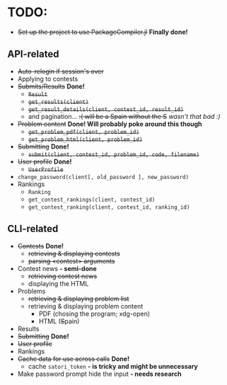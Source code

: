# TODO:
* ~~Set up the project to use PackageCompiler.jl~~ **Finally done!**

## API-related
* ~~Auto-relogin if session's over~~
* Applying to contests
* ~~Submits/Results~~ **Done!**
  - ~~`Result`~~
  - ~~`get_results(client)`~~
  - ~~`get_result_details(client, contest_id, result_id)`~~
  - and pagination... ~~:( will be a Spain without the S~~ *wasn't that bad :)*
* ~~Problem content~~ **Done! Will probably poke around this though**
  - ~~`get_problem_pdf(client, problem_id)`~~
  - ~~`get_problem_html(client, problem_id)`~~
* ~~Submitting~~ **Done!**
  - ~~`submit(client, contest_id, problem_id, code, filename)`~~
* ~~User profile~~ **Done!**
  - ~~`UserProfile`~~
* `change_password(client[, old_password ], new_password)`
* Rankings
  - `Ranking`
  - `get_contest_rankings(client, contest_id)`
  - `get_contest_ranking(client, contest_id, ranking_id)`


## CLI-related
* ~~Contests~~ **Done!**
  - ~~retrieving & displaying contests~~
  - ~~parsing &lt;contest&gt; arguments~~
* Contest news **- semi-done**
  - ~~retrieving contest news~~
  - displaying the HTML
* Problems
  - ~~retrieving & displaying problem list~~
  - retrieving & displaying problem content
    + PDF (chosing the program; xdg-open)
    + HTML (~~S~~pain)
* Results
* ~~Submitting~~ **Done!**
* ~~User profile~~
* Rankings
* ~~Cache data for use across calls~~ **Done!**
  - cache `satori_token` **- is tricky and might be unnecessary**
* Make password prompt hide the input **- needs research**
